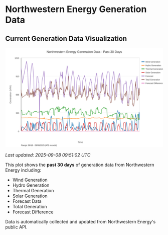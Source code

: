 # Northwestern Energy Generation Data

## Current Generation Data Visualization

![Northwestern Energy Generation Data](images/nwe_generation_plot.svg)

*Last updated: 2025-09-08 09:51:02 UTC*

This plot shows the **past 30 days** of generation data from Northwestern Energy including:
- Wind Generation
- Hydro Generation  
- Thermal Generation
- Solar Generation
- Forecast Data
- Total Generation
- Forecast Difference

Data is automatically collected and updated from Northwestern Energy's public API.

